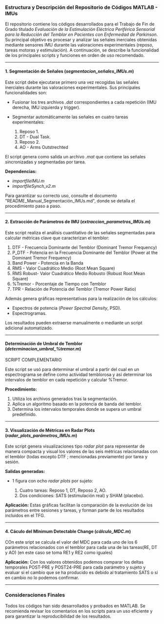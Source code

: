 ### Estructura y Descripción del Repositorio de Códigos MATLAB - IMUs

El repositorio contiene los códigos desarrollados para el Trabajo de Fin de Grado titulado *Evaluación de la Estimulación Eléctrica Periférica Sensorial para la Reducción del Temblor en Pacientes con Enfermedad de Parkinson*. Su principal objetivo es procesar y analizar las señales inerciales obtenidas mediante sensores IMU durante las valoraciones experimentales (reposo, tareas motoras y estimulación). A continuación, se describe la funcionalidad de los principales scripts y funciones en orden de uso recomendado.

---

#### 1. Segmentación de Señales (*segmentacion\_señales\_IMUs.m*)

Este script debe ejecutarse primero una vez recogidas las señales inerciales durante las valoraciones experimentales. Sus principales funcionalidades son:

* Fusionar los tres archivos *.dat* correspondientes a cada repetición (IMU derecha, IMU izquierda y trigger).
* Segmentar automáticamente las señales en cuatro tareas experimentales:

  1. Reposo 1.
  2. DT - Dual Task.
  3. Reposo 2.
  4. AO - Arms Outstrechted

El script genera como salida un archivo *.mat* que contiene las señales sincronizadas y segmentadas por tarea.

**Dependencias:**

* *importfileIMU.m*
* *importfileSynch\_v2.m*

Para garantizar su correcto uso, consulte el documento "README\_Manual\_Segmentación\_IMUs.md", donde se detalla el procedimiento paso a paso.

---

#### 2. Extracción de Parámetros de IMU (*extraccion\_parametros\_IMUs.m*)

Este script realiza el análisis cuantitativo de las señales segmentadas para calcular métricas clave que caracterizan el temblor:

1. DTF	- Frecuencia Dominante del Temblor (Dominant Tremor Frequency)
2. P_DTF -	Potencia en la Frecuencia Dominante del Temblor (Power at the Dominant Tremor Frequency)
3. Band Power -	Potencia en la Banda
4. RMS - Valor Cuadrático Medio (Root Mean Square)
5. RMS Robust- Valor Cuadrático Medio Robusto (Robust Root Mean Square)
6. %Tremor -	Porcentaje de Tiempo con Temblor
7. TPR	- Relación de Potencia del Temblor (Tremor Power Ratio)


Además genera gráficas representativas para la realización de los cálculos:

  * Espectros de potencia (*Power Spectral Density*, PSD).
  * Espectrogramas.

Los resultados pueden extraerse manualmente o mediante un script adicional automatizado.

---

#### Determinación de Umbral de Temblor (*determinacion\_umbral\_%tremor.m*)

SCRIPT COMPLEMENTARIO

Este script se usó para determinar el umbral a partir del cual en un espectrograma se define como actividad temblorosa y así determinar los intervalos de temblor en cada repetición y calcular %Tremor.

**Procedimiento:**

1. Utiliza los archivos generados tras la segmentación.
2. Aplica un algoritmo basado en la potencia de banda del temblor.
3. Determina los intervalos temporales donde se supera un umbral predefinido.

---

#### 3. Visualización de Métricas en Radar Plots (*radar\_plots\_parámetros\_IMUs.m*)

Este script genera visualizaciones tipo *radar plot* para representar de manera compacta y visual los valores de las seis métricas relacionadas con el temblor (todas excepto DTF ; mencionadas previamente) por tarea y sesión.

**Salidas generadas:**

* 1 figura con ocho *radar plots* por sujeto:

  1. Cuatro tareas: Reposo 1, DT, Reposo 2, AO.
  2. Dos condiciones: SATS (estimulación real) y SHAM (placebo).

**Aplicación:** Estas gráficas facilitan la comparación de la evolución de los parámetros entre sesiones y tareas, y forman parte de los resultados incluidos en el TFG.

---

#### 4. Cáculo del MInimum Detectable Change (*cálculo_MDC.m*)

COn este sript se calcula el valor del MDC para cada uno de los 6 parámetros relacionados con el temblor para cada una de las tareas(RE, DT y AO) (en este caso se toma RE1 y RE2 como iguales)

**Aplicación:** Con los valores obtenidos podemos comparar los deltas temporales POST-PRE y POST24-PRE para cada parámetro y sujeto y evaluar si el cambio que se ha producido es debido al tratamiento SATS o si en cambio no lo podemos confirmar.

---


### Consideraciones Finales

Todos los códigos han sido desarrollados y probados en MATLAB. Se recomienda revisar los comentarios en los scripts para un uso eficiente y para garantizar la reproducibilidad de los resultados.
